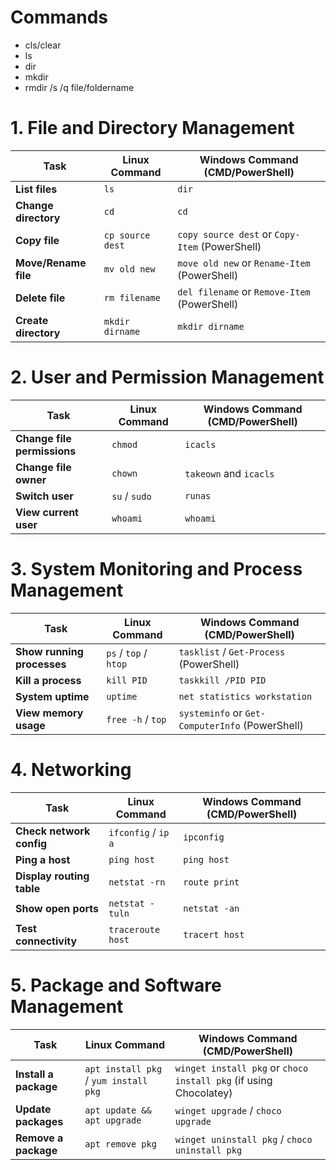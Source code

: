 # Commands
   - cls/clear
   - ls
   - dir
   - mkdir
   - rmdir /s /q file/foldername

# 1. File and Directory Management
| Task             | Linux Command    | Windows Command (CMD/PowerShell)               |
|------------------| ---------------- | ---------------------------------------------- |
| **List files**   | `ls`             | `dir`                                          |
| ****Change directory**** | `cd`             | `cd`                                           |
| ****Copy file****        | `cp source dest` | `copy source dest` or `Copy-Item` (PowerShell) |
| ****Move/Rename file**** | `mv old new`     | `move old new` or `Rename-Item` (PowerShell)   |
| ****Delete file****      | `rm filename`    | `del filename` or `Remove-Item` (PowerShell)   |
| ****Create directory**** | `mkdir dirname`  | `mkdir dirname`                                |



# 2. User and Permission Management

| Task                    | Linux Command | Windows Command (CMD/PowerShell) |
| ----------------------- | ------------- | -------------------------------- |
| **Change file permissions** | `chmod`       | `icacls`                         |
| **Change file owner**       | `chown`       | `takeown` and `icacls`           |
| **Switch user**             | `su` / `sudo` | `runas`                          |
| **View current user**       | `whoami`      | `whoami`                         |



# 3. System Monitoring and Process Management
   | Task                   | Linux Command         | Windows Command (CMD/PowerShell)                |
   | ---------------------- | --------------------- | ----------------------------------------------- |
   | **Show running processes** | `ps` / `top` / `htop` | `tasklist` / `Get-Process` (PowerShell)         |
   | **Kill a process**         | `kill PID`            | `taskkill /PID PID`                             |
   | **System uptime**          | `uptime`              | `net statistics workstation`                    |
   | **View memory usage**      | `free -h` / `top`     | `systeminfo` or `Get-ComputerInfo` (PowerShell) |


# 4. Networking
   | Task                  | Linux Command       | Windows Command (CMD/PowerShell) |
   | --------------------- | ------------------- | -------------------------------- |
   | **Check network config**  | `ifconfig` / `ip a` | `ipconfig`                       |
   | **Ping a host**           | `ping host`         | `ping host`                      |
   | **Display routing table** | `netstat -rn`       | `route print`                    |
   | **Show open ports**       | `netstat -tuln`     | `netstat -an`                    |
   | **Test connectivity**     | `traceroute host`   | `tracert host`                   |



# 5. Package and Software Management
   | Task              | Linux Command                         | Windows Command (CMD/PowerShell)                                  |
   | ----------------- | ------------------------------------- | ----------------------------------------------------------------- |
   | **Install a package** | `apt install pkg` / `yum install pkg` | `winget install pkg` or `choco install pkg` (if using Chocolatey) |
   | **Update packages**   | `apt update && apt upgrade`           | `winget upgrade` / `choco upgrade`                                |
   | **Remove a package**  | `apt remove pkg`                      | `winget uninstall pkg` / `choco uninstall pkg`                    |
